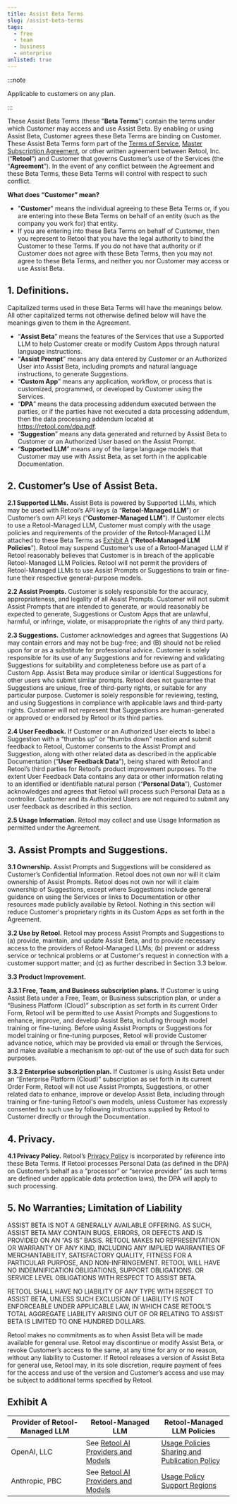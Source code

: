 ```yaml
---
title: Assist Beta Terms
slug: /assist-beta-terms
tags:
  - free
  - team
  - business
  - enterprise
unlisted: true
---
```


:::note

Applicable to customers on any plan.

:::

These Assist Beta Terms (these "**Beta Terms**") contain the terms under which Customer may access and use Assist Beta. By enabling or using Assist Beta, Customer agrees these Beta Terms are binding on Customer. These Assist Beta Terms form part of the [Terms of Service](https://docs.retool.com/legal/customer-terms-of-service), [Master Subscription Agreement](https://docs.retool.com/legal/master-subscription-agreement), or other written agreement between Retool, Inc. (“**Retool**”) and Customer that governs Customer’s use of the Services (the “**Agreement**”). In the event of any conflict between the Agreement and these Beta Terms, these Beta Terms will control with respect to such conflict.

**What does “Customer” mean?**

- "**Customer**" means the individual agreeing to these Beta Terms or, if you are entering into these Beta Terms on behalf of an entity (such as the company you work for) that entity.
- If you are entering into these Beta Terms on behalf of Customer, then you represent to Retool that you have the legal authority to bind the Customer to these Terms. If you do not have that authority or if Customer does not agree with these Beta Terms, then you may not agree to these Beta Terms, and neither you nor Customer may access or use Assist Beta.

## 1. Definitions.

Capitalized terms used in these Beta Terms will have the meanings below. All other capitalized terms not otherwise defined below will have the meanings given to them in the Agreement.

- “**Assist Beta**” means the features of the Services that use a Supported LLM to help Customer create or modify Custom Apps through natural language instructions.
- “**Assist Prompt**” means any data entered by Customer or an Authorized User into Assist Beta, including prompts and natural language instructions, to generate Suggestions. 
- “**Custom App**” means any application, workflow, or process that is customized, programmed, or developed by Customer using the Services.
- “**DPA**” means the data processing addendum executed between the parties, or if the parties have not executed a data processing addendum, then the data processing addendum located at https://retool.com/dpa.pdf.
- “**Suggestion**” means any data generated and returned by Assist Beta to Customer or an Authorized User based on the Assist Prompt.
- “**Supported LLM**” means any of the large language models that Customer may use with Assist Beta, as set forth in the applicable Documentation.

## 2. Customer’s Use of Assist Beta.

**2.1 Supported LLMs.** Assist Beta is powered by Supported LLMs, which may be used with Retool’s API keys (a “**Retool-Managed LLM**”) or Customer’s own API keys (“**Customer-Managed LLM**”). If Customer elects to use a Retool-Managed LLM, Customer must comply with the usage policies and requirements of the provider of the Retool-Managed LLM attached to these Beta Terms as [Exhibit A](#exhibit-a) (“**Retool-Managed LLM Policies**”). Retool may suspend Customer’s use of a Retool-Managed LLM if Retool reasonably believes that Customer is in breach of the applicable Retool-Managed LLM Policies. Retool will not permit the providers of Retool-Managed LLMs to use Assist Prompts or Suggestions to train or fine-tune their respective general-purpose models.

**2.2 Assist Prompts.** Customer is solely responsible for the accuracy, appropriateness, and legality of all Assist Prompts. Customer will not submit Assist Prompts that are intended to generate, or would reasonably be expected to generate, Suggestions or Custom Apps that are unlawful, harmful, or infringe, violate, or misappropriate the rights of any third party.

**2.3 Suggestions.** Customer acknowledges and agrees that Suggestions (A) may contain errors and may not be bug-free; and (B) should not be relied upon for or as a substitute for professional advice. Customer is solely responsible for its use of any Suggestions and for reviewing and validating Suggestions for suitability and completeness before use as part of a Custom App. Assist Beta may produce similar or identical Suggestions for other users who submit similar prompts. Retool does not guarantee that Suggestions are unique, free of third-party rights, or suitable for any particular purpose. Customer is solely responsible for reviewing, testing, and using Suggestions in compliance with applicable laws and third-party rights. Customer will not represent that Suggestions are human-generated or approved or endorsed by Retool or its third parties.

**2.4 User Feedback.** If Customer or an Authorized User elects to label a Suggestion with a “thumbs up” or “thumbs down” reaction and submit feedback to Retool, Customer consents to the Assist Prompt and Suggestion, along with other related data as described in the applicable Documentation (“**User Feedback Data**”), being shared with Retool and Retool’s third parties for Retool’s product improvement purposes. To the extent User Feedback Data contains any data or other information relating to an identified or identifiable natural person (“**Personal Data**”), Customer acknowledges and agrees that Retool will process such Personal Data as a controller. Customer and its Authorized Users are not required to submit any user feedback as described in this section.

**2.5 Usage Information.** Retool may collect and use Usage Information as permitted under the Agreement.

## 3. Assist Prompts and Suggestions.

**3.1 Ownership.** Assist Prompts and Suggestions will be considered as Customer’s Confidential Information. Retool does not own nor will it claim ownership of Assist Prompts. Retool does not own nor will it claim ownership of Suggestions, except where Suggestions include general guidance on using the Services or links to Documentation or other resources made publicly available by Retool. Nothing in this section will reduce Customer's proprietary rights in its Custom Apps as set forth in the Agreement.

**3.2 Use by Retool.** Retool may process Assist Prompts and Suggestions to (a) provide, maintain, and update Assist Beta, and to provide necessary access to the providers of Retool-Managed LLMs; (b) prevent or address service or technical problems or at Customer's request in connection with a customer support matter; and (c) as further described in Section 3.3 below.

**3.3 Product Improvement.**

**3.3.1 Free, Team, and Business subscription plans.** If Customer is using Assist Beta under a Free, Team, or Business subscription plan, or under a “Business Platform (Cloud)” subscription as set forth in its current Order Form, Retool will be permitted to use Assist Prompts and Suggestions to enhance, improve, and develop Assist Beta, including through model training or fine-tuning. Before using Assist Prompts or Suggestions for model training or fine-tuning purposes, Retool will provide Customer advance notice, which may be provided via email or through the Services, and make available a mechanism to opt-out of the use of such data for such purposes.

**3.3.2 Enterprise subscription plan.** If Customer is using Assist Beta under an “Enterprise Platform (Cloud)” subscription as set forth in its current Order Form, Retool will not use Assist Prompts, Suggestions, or other related data to enhance, improve or develop Assist Beta, including through training or fine-tuning Retool's own models, unless Customer has expressly consented to such use by following instructions supplied by Retool to Customer directly or through the Documentation.

## 4. Privacy.

**4.1 Privacy Policy.** Retool’s [Privacy Policy](https://docs.retool.com/legal/privacy-policy) is incorporated by reference into these Beta Terms. If Retool processes Personal Data (as defined in the DPA) on Customer’s behalf as a “processor” or “service provider” (as such terms are defined under applicable data protection laws), the DPA will apply to such processing.

## 5. No Warranties; Limitation of Liability

ASSIST BETA IS NOT A GENERALLY AVAILABLE OFFERING. AS SUCH, ASSIST BETA MAY CONTAIN BUGS, ERRORS, OR DEFECTS AND IS PROVIDED ON AN “AS IS” BASIS. RETOOL MAKES NO REPRESENTATION OR WARRANTY OF ANY KIND, INCLUDING ANY IMPLIED WARRANTIES OF MERCHANTABILITY, SATISFACTORY QUALITY, FITNESS FOR A PARTICULAR PURPOSE, AND NON-INFRINGEMENT. RETOOL WILL HAVE NO INDEMNIFICATION OBLIGATIONS, SUPPORT OBLIGATIONS. OR SERVICE LEVEL OBLIGATIONS WITH RESPECT TO ASSIST BETA.

RETOOL SHALL HAVE NO LIABILITY OF ANY TYPE WITH RESPECT TO ASSIST BETA, UNLESS SUCH EXCLUSION OF LIABILITY IS NOT ENFORCEABLE UNDER APPLICABLE LAW, IN WHICH CASE RETOOL’S TOTAL AGGREGATE LIABILITY ARISING OUT OF OR RELATING TO ASSIST BETA IS LIMITED TO ONE HUNDRED DOLLARS.

Retool makes no commitments as to when Assist Beta will be made available for general use. Retool may discontinue or modify Assist Beta, or revoke Customer’s access to the same, at any time for any or no reason, without any liability to Customer. If Retool releases a version of Assist Beta for general use, Retool may, in its sole discretion, require payment of fees for the access and use of the version and Customer’s access and use may be subject to additional terms specified by Retool.

## Exhibit A

| Provider of Retool-Managed LLM | Retool-Managed LLM                 | Retool-Managed LLM Policies                      |
| ------------------------------ | ---------------------------------- | ------------------------------------------------ |
| OpenAI, LLC                    | See [Retool AI Providers and Models](https://docs.retool.com/data-sources/concepts/models) | [Usage Policies](https://openai.com/policies/usage-policies)<br />[Sharing and Publication Policy](https://openai.com/policies/sharing-publication-policy/) |
| Anthropic, PBC                 | See [Retool AI Providers and Models](https://docs.retool.com/data-sources/concepts/models) | [Usage Policy](https://www.anthropic.com/legal/aup?_fsi=QeSr0EiH)<br />[Support Regions](https://www.anthropic.com/supported-countries?_fsi=QeSr0EiH)                  |
